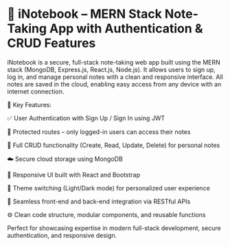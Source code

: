 # 📓 iNotebook – MERN Stack Note-Taking App with Authentication & CRUD Features

iNotebook is a secure, full-stack note-taking web app built using the MERN stack (MongoDB, Express.js, React.js, Node.js). It allows users to sign up, log in, and manage personal notes with a clean and responsive interface. All notes are saved in the cloud, enabling easy access from any device with an internet connection.

🔑 Key Features:

✅ User Authentication with Sign Up / Sign In using JWT

🔐 Protected routes – only logged-in users can access their notes

📝 Full CRUD functionality (Create, Read, Update, Delete) for personal notes

☁️ Secure cloud storage using MongoDB

📱 Responsive UI built with React and Bootstrap

🎨 Theme switching (Light/Dark mode) for personalized user experience

🚀 Seamless front-end and back-end integration via RESTful APIs

⚙️ Clean code structure, modular components, and reusable functions

Perfect for showcasing expertise in modern full-stack development, secure authentication, and responsive design.
